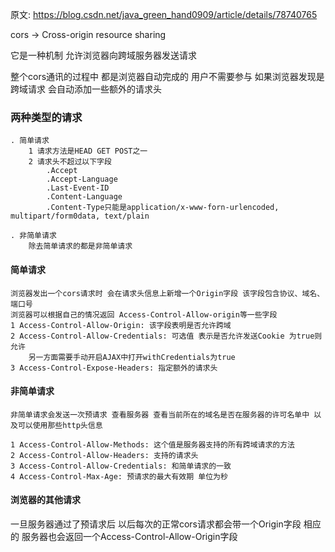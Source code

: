 原文: https://blog.csdn.net/java_green_hand0909/article/details/78740765

cors -> Cross-origin resource sharing

它是一种机制 允许浏览器向跨域服务器发送请求

整个cors通讯的过程中 都是浏览器自动完成的 用户不需要参与
如果浏览器发现是跨域请求 会自动添加一些额外的请求头


### 两种类型的请求
    . 简单请求
        1 请求方法是HEAD GET POST之一
        2 请求头不超过以下字段
            .Accept
            .Accept-Language
            .Last-Event-ID
            .Content-Language
            .Content-Type只能是application/x-www-forn-urlencoded, multipart/form0data, text/plain
    
    . 非简单请求
        除去简单请求的都是非简单请求

#### 简单请求
    浏览器发出一个cors请求时 会在请求头信息上新增一个Origin字段 该字段包含协议、域名、端口号
    浏览器可以根据自己的情况返回 Access-Control-Allow-origin等一些字段
    1 Access-Control-Allow-Origin: 该字段表明是否允许跨域
    2 Access-Control-Allow-Credentials: 可选值 表示是否允许发送Cookie 为true则允许
        另一方面需要手动开启AJAX中打开withCredentials为true
    3 Access-Control-Expose-Headers: 指定额外的请求头


#### 非简单请求
    非简单请求会发送一次预请求 查看服务器 查看当前所在的域名是否在服务器的许可名单中 以及可以使用那些http头信息

    1 Access-Control-Allow-Methods: 这个值是服务器支持的所有跨域请求的方法
    2 Access-Control-Allow-Headers: 支持的请求头
    3 Access-Control-Allow-Credentials: 和简单请求的一致
    4 Access-Control-Max-Age: 预请求的最大有效期 单位为秒

#### 浏览器的其他请求
一旦服务器通过了预请求后 以后每次的正常cors请求都会带一个Origin字段
相应的 服务器也会返回一个Access-Control-Allow-Origin字段